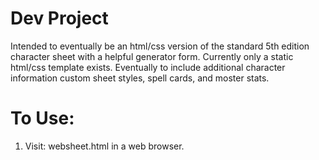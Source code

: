 # Dev Project

Intended to eventually be an html/css version of the standard 5th edition character sheet with a helpful generator form. Currently only a static html/css template exists. Eventually to include additional character information custom sheet styles, spell cards, and moster stats.

# To Use:

1. Visit: websheet.html in a web browser.
